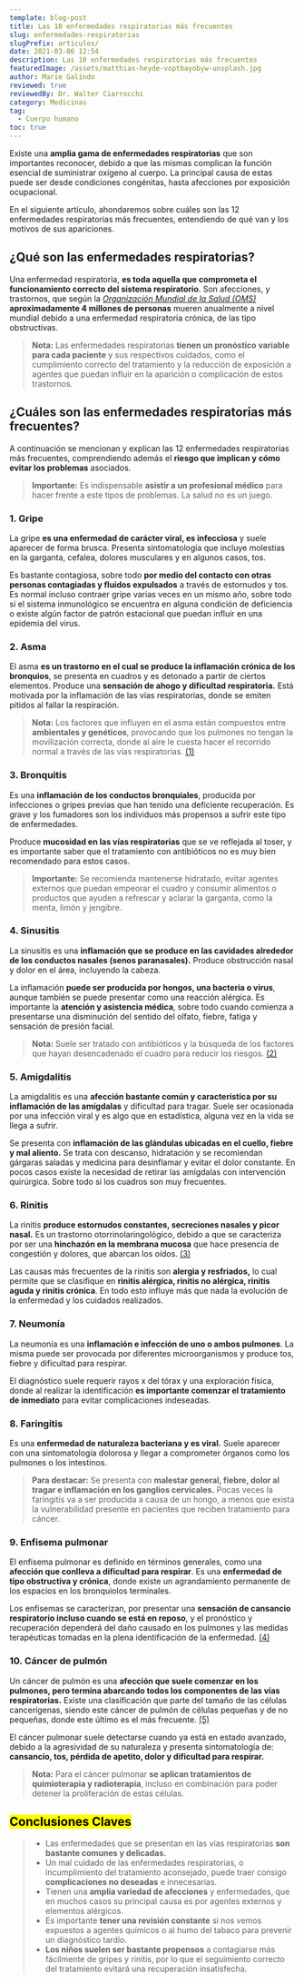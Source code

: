 ```yaml
---
template: blog-post
title: Las 10 enfermedades respiratorias más frecuentes
slug: enfermedades-respiratorias
slugPrefix: articulos/
date: 2021-03-06 12:54
description: Las 10 enfermedades respiratorias más frecuentes
featuredImage: /assets/matthias-heyde-voptbayobyw-unsplash.jpg
author: Marie Galindo
reviewed: true
reviewedBy: Dr. Walter Ciarrocchi
category: Medicinas
tag:
  - Cuerpo humano
toc: true
---
```

<!--StartFragment-->

Existe una **amplia gama de enfermedades respiratorias** que son importantes reconocer, debido a que las mismas complican la función esencial de suministrar oxígeno al cuerpo. La principal causa de estas puede ser desde condiciones congénitas, hasta afecciones por exposición ocupacional.

En el siguiente artículo, ahondaremos sobre cuáles son las 12 enfermedades respiratorias más frecuentes, entendiendo de qué van y los motivos de sus apariciones.

## ¿Qué son las enfermedades respiratorias?

Una enfermedad respiratoria, **es toda aquella que comprometa el funcionamiento correcto del sistema respiratorio**. Son afecciones, y trastornos, que según la *[Organización Mundial de la Salud (OMS)](https://www.who.int/es)* **aproximadamente 4 millones de personas** mueren anualmente a nivel mundial debido a una enfermedad respiratoria crónica, de las tipo obstructivas.

> **Nota:** Las enfermedades respiratorias **tienen un pronóstico variable para cada paciente** y sus respectivos cuidados, como el cumplimiento correcto del tratamiento y la reducción de exposición a agentes que puedan influir en la aparición o complicación de estos trastornos.

## ¿Cuáles son las enfermedades respiratorias más frecuentes?

A continuación se mencionan y explican las 12 enfermedades respiratorias más frecuentes, comprendiendo además el **riesgo que implican y cómo evitar los problemas** asociados.

> **Importante:** Es indispensable **asistir a un profesional médico** para hacer frente a este tipos de problemas. La salud no es un juego.

### 1. Gripe

La gripe **es una enfermedad de carácter viral, es infecciosa** y suele aparecer de forma brusca. Presenta sintomatología que incluye molestias en la garganta, cefalea, dolores musculares y en algunos casos, tos.

Es bastante contagiosa, sobre todo **por medio del contacto con otras personas contagiadas y fluidos expulsados** a través de estornudos y tos. Es normal incluso contraer gripe varias veces en un mismo año, sobre todo si el sistema inmunológico se encuentra en alguna condición de deficiencia o existe algún factor de patrón estacional que puedan influir en una epidemia del virus.

### 2. Asma

El asma **es un trastorno en el cual se produce la inflamación crónica de los bronquios**, se presenta en cuadros y es detonado a partir de ciertos elementos. Produce una **sensación de ahogo y dificultad respiratoria.** Está motivada por la inflamación de las vías respiratorias, donde se emiten pitidos al fallar la respiración.

> **Nota:** Los factores que influyen en el asma están compuestos entre **ambientales y genéticos**, provocando que los pulmones no tengan la movilización correcta, donde al aire le cuesta hacer el recorrido normal a través de las vías respiratorias. [(1)](https://www.cdc.gov/asthma/es/faqs.htm)

### 3. Bronquitis

Es una **inflamación de los conductos bronquiales**, producida por infecciones o gripes previas que han tenido una deficiente recuperación. Es grave y los fumadores son los individuos más propensos a sufrir este tipo de enfermedades.

Produce **mucosidad en las vías respiratorias** que se ve reflejada al toser, y es importante saber que el tratamiento con antibióticos no es muy bien recomendado para estos casos.

> **Importante:** Se recomienda mantenerse hidratado, evitar agentes externos que puedan empeorar el cuadro y consumir alimentos o productos que ayuden a refrescar y aclarar la garganta, como la menta, limón y jengibre.

### 4. Sinusitis

La sinusitis es una **inflamación que se produce en las cavidades alrededor de los conductos nasales (senos paranasales).** Produce obstrucción nasal y dolor en el área, incluyendo la cabeza.

La inflamación **puede ser producida por hongos, una bacteria o virus**, aunque también se puede presentar como una reacción alérgica. Es importante la **atención y asistencia médica**, sobre todo cuando comienza a presentarse una disminución del sentido del olfato, fiebre, fatiga y sensación de presión facial.

> **Nota:** Suele ser tratado con antibióticos y la búsqueda de los factores que hayan desencadenado el cuadro para reducir los riesgos. [(2)](https://www.cun.es/enfermedades-tratamientos/enfermedades/sinusitis)

### 5. Amigdalitis

La amigdalitis es una **afección bastante común y característica por su inflamación de las amígdalas** y dificultad para tragar. Suele ser ocasionada por una infección viral y es algo que en estadística, alguna vez en la vida se llega a sufrir.

Se presenta con **inflamación de las glándulas ubicadas en el cuello, fiebre y mal aliento.** Se trata con descanso, hidratación y se recomiendan gárgaras saladas y medicina para desinflamar y evitar el dolor constante. En pocos casos existe la necesidad de retirar las amígdalas con intervención quirúrgica. Sobre todo si los cuadros son muy frecuentes.

### 6. Rinitis

La rinitis **produce estornudos constantes, secreciones nasales y picor nasal.** Es un trastorno otorrinolaringológico, debido a que se caracteriza por ser una **hinchazón en la membrana mucosa** que hace presencia de congestión y dolores, que abarcan los oídos. [(3)](https://www.neumosur.net/files/EB04-23%20rinitis.pdf)

Las causas más frecuentes de la rinitis son **alergia y resfriados,** lo cual permite que se clasifique en **rinitis alérgica, rinitis no alérgica, rinitis aguda y rinitis crónica**. En todo esto influye más que nada la evolución de la enfermedad y los cuidados realizados.

### 7. Neumonía

La neumonía es una **inflamación e infección de uno o ambos pulmones**. La misma puede ser provocada por diferentes microorganismos y produce tos, fiebre y dificultad para respirar.

El diagnóstico suele requerir rayos x del tórax y una exploración física, donde al realizar la identificación **es importante comenzar el tratamiento de inmediato** para evitar complicaciones indeseadas.

### 8. Faringitis

Es una **enfermedad de naturaleza bacteriana y es viral.** Suele aparecer con una sintomatología dolorosa y llegar a comprometer órganos como los pulmones o los intestinos.

> **Para destacar:** Se presenta con **malestar general, fiebre, dolor al tragar e inflamación en los ganglios cervicales.** Pocas veces la faringitis va a ser producida a causa de un hongo, a menos que exista la vulnerabilidad presente en pacientes que reciben tratamiento para cáncer.

### 9. Enfisema pulmonar

El enfisema pulmonar es definido en términos generales, como una **afección que conlleva a dificultad para respirar**. Es una **enfermedad de tipo obstructiva y crónica**, donde existe un agrandamiento permanente de los espacios en los bronquiolos terminales.

Los enfisemas se caracterizan, por presentar una **sensación de cansancio respiratorio incluso cuando se está en reposo**, y el pronóstico y recuperación dependerá del daño causado en los pulmones y las medidas terapéuticas tomadas en la plena identificación de la enfermedad. [(4)](https://www.fesemi.org/informacion-pacientes/conozca-mejor-su-enfermedad/enfisema-y-epoc)

### 10. Cáncer de pulmón

Un cáncer de pulmón es una **afección que suele comenzar en los pulmones, pero termina abarcando todos los componentes de las vías respiratorias.** Existe una clasificación que parte del tamaño de las células cancerígenas, siendo este cáncer de pulmón de células pequeñas y de no pequeñas, donde este último es el más frecuente. [(5)](https://www.cdc.gov/spanish/cancer/lung/basic_info/what-is-lung-cancer.htm)

El cáncer pulmonar suele detectarse cuando ya está en estado avanzado, debido a la agresividad de su naturaleza y presenta sintomatología de: **cansancio, tos, pérdida de apetito, dolor y dificultad para respirar.** 

> **Nota:** Para el cáncer pulmonar **se aplican tratamientos de quimioterapia y radioterapia**, incluso en combinación para poder detener la proliferación de estas células.

## <mark>Conclusiones Claves</mark>

> * Las enfermedades que se presentan en las vías respiratorias **son bastante comunes y delicadas.**
> * Un mal cuidado de las enfermedades respiratorias, o incumplimiento del tratamiento aconsejado, puede traer consigo **complicaciones no deseadas** e innecesarias.
> * Tienen una **amplia variedad de afecciones** y enfermedades, que en muchos casos su principal causa es por agentes externos y elementos alérgicos.
> * Es importante **tener una revisión constante** si nos vemos expuestos a agentes químicos o al humo del tabaco para prevenir un diagnóstico tardío.
> * **Los niños suelen ser bastante propensos** a contagiarse más fácilmente de gripes y rinitis, por lo que el seguimiento correcto del tratamiento evitará una recuperación insatisfecha.

<!--EndFragment-->